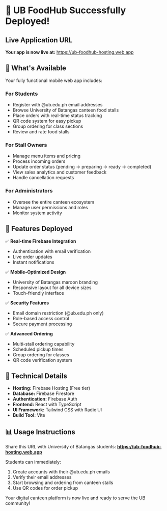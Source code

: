 # 🎉 UB FoodHub Successfully Deployed!

## Live Application URL
**Your app is now live at:** https://ub-foodhub-hosting.web.app

## 📱 What's Available

Your fully functional mobile web app includes:

### For Students
- Register with @ub.edu.ph email addresses
- Browse University of Batangas canteen food stalls
- Place orders with real-time status tracking
- QR code system for easy pickup
- Group ordering for class sections
- Review and rate food stalls

### For Stall Owners
- Manage menu items and pricing
- Process incoming orders
- Update order status (pending → preparing → ready → completed)
- View sales analytics and customer feedback
- Handle cancellation requests

### For Administrators
- Oversee the entire canteen ecosystem
- Manage user permissions and roles
- Monitor system activity

## 🚀 Features Deployed

✅ **Real-time Firebase Integration**
- Authentication with email verification
- Live order updates
- Instant notifications

✅ **Mobile-Optimized Design**
- University of Batangas maroon branding
- Responsive layout for all device sizes
- Touch-friendly interface

✅ **Security Features**
- Email domain restriction (@ub.edu.ph only)
- Role-based access control
- Secure payment processing

✅ **Advanced Ordering**
- Multi-stall ordering capability
- Scheduled pickup times
- Group ordering for classes
- QR code verification system

## 🔧 Technical Details

- **Hosting:** Firebase Hosting (Free tier)
- **Database:** Firebase Firestore
- **Authentication:** Firebase Auth
- **Frontend:** React with TypeScript
- **UI Framework:** Tailwind CSS with Radix UI
- **Build Tool:** Vite

## 📊 Usage Instructions

Share this URL with University of Batangas students: 
**https://ub-foodhub-hosting.web.app**

Students can immediately:
1. Create accounts with their @ub.edu.ph emails
2. Verify their email addresses
3. Start browsing and ordering from canteen stalls
4. Use QR codes for order pickup

Your digital canteen platform is now live and ready to serve the UB community!